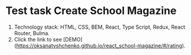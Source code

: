# Test task Create School Magazine
1. Technology stack: HTML, CSS, BEM, React, Type Script, Redux, React Router, Bulma.
2. Click the link to see [DEMO] (https://oksanatyshchenko.github.io/react_school-magazine/#/rating).
